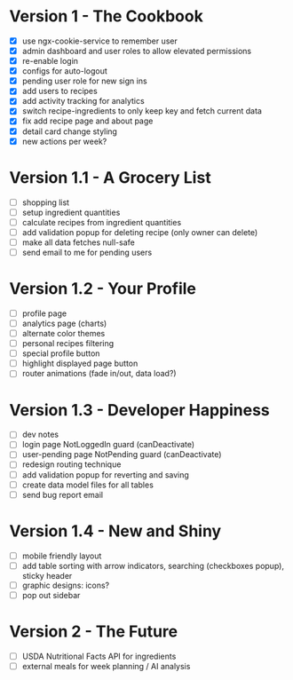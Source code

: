 # Version 1 - The Cookbook
- [x] use ngx-cookie-service to remember user
- [x] admin dashboard and user roles to allow elevated permissions
- [x] re-enable login
- [x] configs for auto-logout
- [x] pending user role for new sign ins
- [x] add users to recipes
- [x] add activity tracking for analytics
- [x] switch recipe-ingredients to only keep key and fetch current data
- [x] fix add recipe page and about page
- [x] detail card change styling
- [x] new actions per week?

# Version 1.1 - A Grocery List
- [ ] shopping list
- [ ] setup ingredient quantities
- [ ] calculate recipes from ingredient quantities
- [ ] add validation popup for deleting recipe (only owner can delete)
- [ ] make all data fetches null-safe
- [ ] send email to me for pending users

# Version 1.2 - Your Profile
- [ ] profile page
- [ ] analytics page (charts)
- [ ] alternate color themes
- [ ] personal recipes filtering
- [ ] special profile button
- [ ] highlight displayed page button
- [ ] router animations (fade in/out, data load?)

# Version 1.3 - Developer Happiness
- [ ] dev notes
- [ ] login page NotLoggedIn guard (canDeactivate)
- [ ] user-pending page NotPending guard (canDeactivate)
- [ ] redesign routing technique
- [ ] add validation popup for reverting and saving
- [ ] create data model files for all tables
- [ ] send bug report email

# Version 1.4 - New and Shiny
- [ ] mobile friendly layout
- [ ] add table sorting with arrow indicators, searching (checkboxes popup), sticky header
- [ ] graphic designs: icons?
- [ ] pop out sidebar

# Version 2 - The Future
- [ ] USDA Nutritional Facts API for ingredients
- [ ] external meals for week planning / AI analysis
